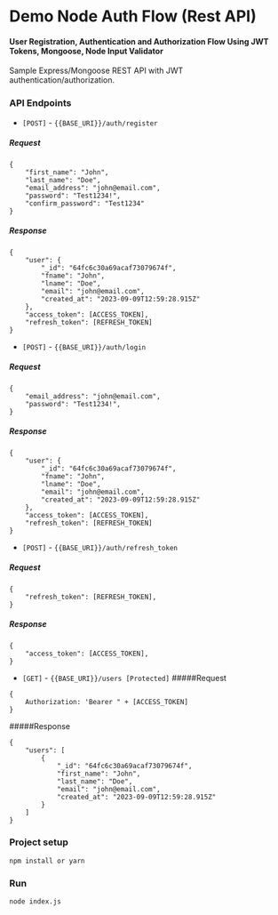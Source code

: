 # Demo Node Auth Flow (Rest API)

#### User Registration, Authentication and Authorization Flow Using JWT Tokens, Mongoose, Node Input Validator 

Sample Express/Mongoose REST API with JWT authentication/authorization.

### API Endpoints

- `[POST]` - `{{BASE_URI}}/auth/register`
  
##### Request
```
{
    "first_name": "John",
    "last_name": "Doe",
    "email_address": "john@email.com",
    "password": "Test1234!",
    "confirm_password": "Test1234"
}
```

##### Response
```
{
    "user": {
        "_id": "64fc6c30a69acaf73079674f",
        "fname": "John",
        "lname": "Doe",
        "email": "john@email.com",
        "created_at": "2023-09-09T12:59:28.915Z"
    },
    "access_token": [ACCESS_TOKEN],
    "refresh_token": [REFRESH_TOKEN]
}
```

- `[POST]` - `{{BASE_URI}}/auth/login`
  
##### Request
```
{
    "email_address": "john@email.com",
    "password": "Test1234!",
}
```

##### Response
```
{
    "user": {
        "_id": "64fc6c30a69acaf73079674f",
        "fname": "John",
        "lname": "Doe",
        "email": "john@email.com",
        "created_at": "2023-09-09T12:59:28.915Z"
    },
    "access_token": [ACCESS_TOKEN],
    "refresh_token": [REFRESH_TOKEN]
}
```
- `[POST]` - `{{BASE_URI}}/auth/refresh_token`
  
##### Request
```
{
    "refresh_token": [REFRESH_TOKEN],
}
```
##### Response
```
{
    "access_token": [ACCESS_TOKEN],
}
```
- `[GET]` - `{{BASE_URI}}/users [Protected]`
#####Request
```
{
	Authorization: 'Bearer " + [ACCESS_TOKEN]
}
```
#####Response
```
{
    "users": [       
        {
            "_id": "64fc6c30a69acaf73079674f",
            "first_name": "John",
            "last_name": "Doe",
            "email": "john@email.com",
            "created_at": "2023-09-09T12:59:28.915Z"
        }
    ]
}
```


### Project setup
```
npm install or yarn
```


### Run
```
node index.js
```
